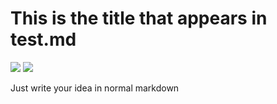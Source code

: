 # This is the title that appears in test.md

![](https://img.shields.io/badge/tag-sometag-lightgrey)
![](https://img.shields.io/badge/tag-anothertag-lightgrey)

Just write your idea in normal markdown
